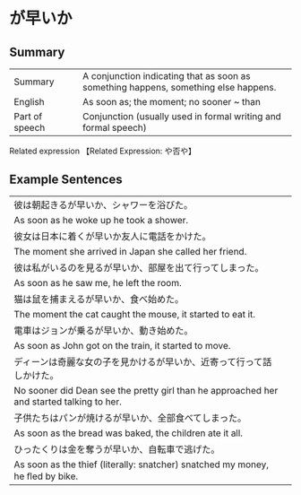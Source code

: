 # が早いか

## Summary

<table><tr>   <td>Summary<td>   <td>A conjunction indicating that as soon as something happens, something else happens.</td><tr><tr>   <td>English<td>   <td>As soon as; the moment; no sooner ~ than</td><tr><tr>   <td>Part of speech<td>   <td>Conjunction (usually used in formal writing and formal speech)</td><tr></table><tr>   <td>Related expression<td>   <td>【Related Expression: や否や】</td><tr></table></table>

## Example Sentences

<table><tr><td>彼は朝起きるが早いか、シャワーを浴びた。<td><tr><tr><td>As soon as he woke up he took a shower.<td><tr><tr><td>彼女は日本に着くが早いか友人に電話をかけた。<td><tr><tr><td>The moment she arrived in Japan she called her friend.<td><tr><tr><td>彼は私がいるのを見るが早いか、部屋を出て行ってしまった。<td><tr><tr><td>As soon as he saw me, he left the room.<td><tr><tr><td>猫は鼠を捕まえるが早いか、食べ始めた。<td><tr><tr><td>The moment the cat caught the mouse, it started to eat it.<td><tr><tr><td>電車はジョンが乗るが早いか、動き始めた。<td><tr><tr><td>As soon as John got on the train, it started to move.<td><tr><tr><td>ディーンは奇麗な女の子を見かけるが早いか、近寄って行って話しかけた。<td><tr><tr><td>No sooner did Dean see the pretty girl than he approached her and started talking to her.<td><tr><tr><td>子供たちはパンが焼けるが早いか、全部食べてしまった。<td><tr><tr><td>As soon as the bread was baked, the children ate it all.<td><tr><tr><td>ひったくりは金を奪うが早いか、自転車で逃げた。<td><tr><tr><td>As soon as the thief (literally: snatcher) snatched my money, he ﬂed by bike.<td><tr></table>

